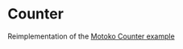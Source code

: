 # Counter

Reimplementation of the [Motoko Counter example](https://github.com/dfinity/examples/tree/master/motoko/counter)
